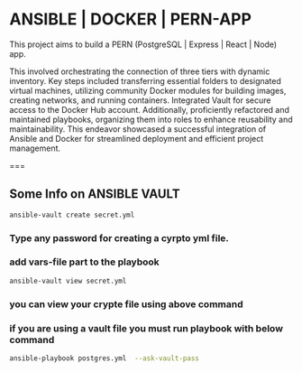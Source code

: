 
# ANSIBLE | DOCKER | PERN-APP

This project aims to build a PERN (PostgreSQL | Express | React | Node) app. 

This involved orchestrating the connection of three tiers with dynamic inventory. Key steps included transferring essential folders to designated virtual machines, utilizing community Docker modules for building images, creating networks, and running containers. Integrated Vault for secure access to the Docker Hub account. Additionally, proficiently refactored and maintained playbooks, organizing them into roles to enhance reusability and maintainability. This endeavor showcased a successful integration of Ansible and Docker for streamlined deployment and efficient project management.

===
## Some Info on ANSIBLE VAULT

```bash
ansible-vault create secret.yml
```
### Type any password for creating a cyrpto yml file.
### add vars-file part to the playbook
```bash
ansible-vault view secret.yml
```
### you can view your crypte file using above command
### if you are using a vault file you must run playbook with below command
```bash
ansible-playbook postgres.yml  --ask-vault-pass
```